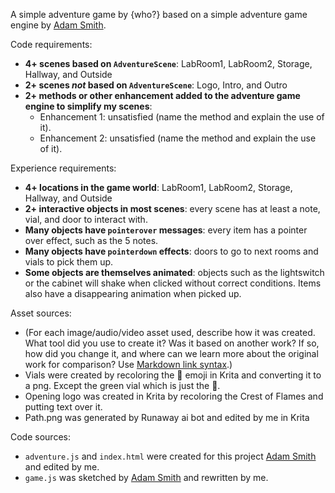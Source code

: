 A simple adventure game by {who?} based on a simple adventure game engine by [Adam Smith](https://github.com/rndmcnlly).

Code requirements:
- **4+ scenes based on `AdventureScene`**: LabRoom1, LabRoom2, Storage, Hallway, and Outside
- **2+ scenes *not* based on `AdventureScene`**: Logo, Intro, and Outro
- **2+ methods or other enhancement added to the adventure game engine to simplify my scenes**:
    - Enhancement 1: unsatisfied (name the method and explain the use of it).
    - Enhancement 2: unsatisfied (name the method and explain the use of it).

Experience requirements:
- **4+ locations in the game world**: LabRoom1, LabRoom2, Storage, Hallway, and Outside
- **2+ interactive objects in most scenes**: every scene has at least a note, vial, and door to interact with.
- **Many objects have `pointerover` messages**: every item has a pointer over effect, such as the 5 notes.
- **Many objects have `pointerdown` effects**: doors to go to next rooms and vials to pick them up.
- **Some objects are themselves animated**: objects such as the lightswitch or the cabinet will shake when clicked without correct conditions. Items also have a disappearing animation when picked up.

Asset sources:
- (For each image/audio/video asset used, describe how it was created. What tool did you use to create it? Was it based on another work? If so, how did you change it, and where can we learn more about the original work for comparison? Use [Markdown link syntax](https://docs.github.com/en/get-started/writing-on-github/getting-started-with-writing-and-formatting-on-github/basic-writing-and-formatting-syntax#links).)
- Vials were created by recoloring the 🧪 emoji in Krita and converting it to a png. Except the green vial which is just the 🧪.
- Opening logo was created in Krita by recoloring the Crest of Flames and putting text over it.
- Path.png was generated by Runaway ai bot and edited by me in Krita

Code sources:
- `adventure.js` and `index.html` were created for this project [Adam Smith](https://github.com/rndmcnlly) and edited by me.
- `game.js` was sketched by [Adam Smith](https://github.com/rndmcnlly) and rewritten by me.
